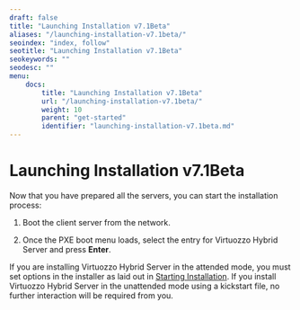 ```yaml
---
draft: false
title: "Launching Installation v7.1Beta"
aliases: "/launching-installation-v7.1beta/"
seoindex: "index, follow"
seotitle: "Launching Installation v7.1Beta"
seokeywords: ""
seodesc: ""
menu:
    docs:
        title: "Launching Installation v7.1Beta"
        url: "/launching-installation-v7.1beta/"
        weight: 10
        parent: "get-started"
        identifier: "launching-installation-v7.1beta.md"
---
```

# Launching Installation v7.1Beta

Now that you have prepared all the servers, you can start the installation process:

1.  Boot the client server from the network.

2.  Once the PXE boot menu loads, select the entry for Virtuozzo Hybrid Server and press **Enter**.

If you are installing Virtuozzo Hybrid Server in the attended mode, you must set options in the installer as laid out in [Starting Installation](starting-installation-v7.1beta). If you install Virtuozzo Hybrid Server in the unattended mode using a kickstart file, no further interaction will be required from you.


